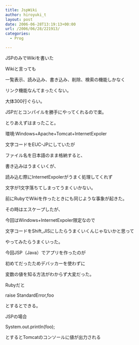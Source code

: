 ```yaml
---
title: JspWiki
author: hiroyuki_t
layout: post
date: 2006-06-28T13:19:13+00:00
url: /2006/06/28/221913/
categories:
  - Prog

---
```

<div class="section">
  <p>
    JSPのみでWikiを書いた
  </p>
  
  <p>
    Wikiと言っても
  </p>
  
  <p>
    一覧表示、読み込み、書き込み、削除、検索の機能しかなく
  </p>
  
  <p>
    リンク機能なんてまったくない。
  </p>
  
  <p>
    大体300行ぐらい。
  </p>
  
  <p>
    JSPだとコンパイルを勝手にやってくれるので楽。
  </p>
  
  <p>
  </p>
  
  <p>
    とりあえずはまったこと。
  </p>
  
  <p>
    環境:Windows+Apache+Tomcat+InternetExpoler
  </p>
  
  <p>
    文字コードをEUC-JPにしていたが
  </p>
  
  <p>
    ファイル名を日本語のまま格納すると、
  </p>
  
  <p>
    書き込みはうまくいくが、
  </p>
  
  <p>
    読み込む際にInternetExpolerがうまく処理してくれず
  </p>
  
  <p>
    文字が1文字落ちてしまってうまくいかない。
  </p>
  
  <p>
  </p>
  
  <p>
    前にRubyでWikiを作ったときにも同じような事象が起きた。
  </p>
  
  <p>
    その時はエスケープしたが、
  </p>
  
  <p>
    今回はWindows+InternetExpoler限定なので
  </p>
  
  <p>
    文字コードをShift_JISにしたらうまくいくんじゃないかと思って
  </p>
  
  <p>
    やってみたらうまくいった。
  </p>
  
  <p>
  </p>
  
  <p>
    今回JSP（Java）でアプリを作ったのが
  </p>
  
  <p>
    初めてだったためデバッカーを使わずに
  </p>
  
  <p>
    変数の値を知る方法がわからず大変だった。
  </p>
  
  <p>
    Rubyだと
  </p>
  
  <p>
    raise StandardError,foo
  </p>
  
  <p>
    とするとできる。
  </p>
  
  <p>
  </p>
  
  <p>
    JSPの場合
  </p>
  
  <p>
    System.out.println(foo);
  </p>
  
  <p>
    とするとTomcatのコンソールに値が出力される
  </p>
</div>